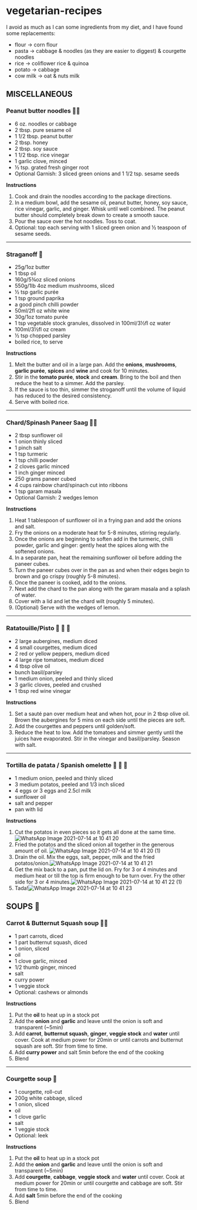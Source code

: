 # vegetarian-recipes

I avoid as much as I can some ingredients from my diet, and I have found some replacements:
- flour -> corn flour
- pasta -> cabbage & noodles (as they are easier to diggest) & courgette noodles
- rice -> coliflower rice & quinoa
- potato -> cabbage
- cow milk -> oat & nuts milk

## MISCELLANEOUS

### Peanut butter noodles 🌿🥜

- 6 oz. noodles or cabbage 
- 2 tbsp. pure sesame oil
- 1 1/2 tbsp. peanut butter
- 2 tbsp. honey
- 2 tbsp. soy sauce
- 1 1/2 tbsp. rice vinegar
- 1 garlic clove, minced
- ½ tsp. grated fresh ginger root
- Optional Garnish: 3 sliced green onions and 1 1/2 tsp. sesame seeds

**Instructions**
1. Cook and drain the noodles according to the package directions.
2. In a medium bowl, add the sesame oil, peanut butter, honey, soy sauce, rice vinegar, garlic, and ginger. Whisk until well combined. The peanut butter should completely break down to create a smooth sauce.
3. Pour the sauce over the hot noodles. Toss to coat.
4. Optional: top each serving with 1 sliced green onion and ½ teaspoon of sesame seeds.

***

### Straganoff 🍄

- 25g/1oz butter
- 1 tbsp oil
- 160g/5¾oz sliced onions
- 550g/1lb 4oz medium mushrooms, sliced
- ½ tsp garlic purée
- 1 tsp ground paprika
- a good pinch chilli powder
- 50ml/2fl oz white wine
- 30g/1oz tomato purée
- 1 tsp vegetable stock granules, dissolved in 100ml/3½fl oz water
- 100ml/3½fl oz cream
- ½ tsp chopped parsley
- boiled rice, to serve

**Instructions**
1. Melt the butter and oil in a large pan. Add the **onions**, **mushrooms**, **garlic purée**, **spices** and **wine** and cook for 10 minutes.
2. Stir in the **tomato purée**, **stock** and **cream**. Bring to the boil and then reduce the heat to a simmer. Add the parsley.
3. If the sauce is too thin, simmer the stroganoff until the volume of liquid has reduced to the desired consistency.
4. Serve with boiled rice.

***

### Chard/Spinash Paneer Saag 🥣🥬

- 2 tbsp sunflower oil
- 1 onion thinly sliced
- 1 pinch salt
- 1 tsp turmeric
- 1 tsp chilli powder
- 2 cloves garlic minced
- 1 inch ginger minced
- 250 grams paneer cubed
- 4 cups rainbow chard/spinach cut into ribbons
- 1 tsp garam masala
- Optional Garnish: 2 wedges lemon

**Instructions**
1. Heat 1 tablespoon of sunflower oil in a frying pan and add the onions and salt.
2. Fry the onions on a moderate heat for 5-8 minutes, stirring regularly.
3. Once the onions are beginning to soften add in the turmeric, chilli powder, garlic and ginger: gently heat the spices along with the softened onions.
4. In a separate pan, heat the remaining sunflower oil before adding the paneer cubes.
5. Turn the paneer cubes over in the pan as and when their edges begin to brown and go crispy (roughly 5-8 minutes).
6. Once the paneer is cooked, add to the onions.
7. Next add the chard to the pan along with the garam masala and a splash of water.
8. Cover with a lid and let the chard wilt (roughly 5 minutes).
9. (Optional) Serve with the wedges of lemon.

***

### Ratatouille/Pisto 🥣 🍆 🍅
- 2 large aubergines, medium diced
- 4 small courgettes, medium diced
- 2 red or yellow peppers, medium diced
- 4 large ripe tomatoes, medium diced
- 4 tbsp olive oil
- bunch basil/parsley
- 1 medium onion, peeled and thinly sliced
- 3 garlic cloves, peeled and crushed
- 1 tbsp red wine vinegar

**Instructions**
1. Set a sauté pan over medium heat and when hot, pour in 2 tbsp olive oil. Brown the aubergines for 5 mins on each side until the pieces are soft.
2. Add the courgettes and peppers until golden/soft.
3. Reduce the heat to low. Add the tomatoes and simmer gently until the juices have evaporated. Stir in the vinegar and basil/parsley. Season with salt.

***

### Tortilla de patata / Spanish omelette 🥣 🍆 🍅
- 1 medium onion, peeled and thinly sliced
- 3 medium potatos, peeled and 1/3 inch sliced
- 4 eggs or 3 eggs and 2.5cl milk
- sunflower oil
- salt and pepper
- pan with lid

**Instructions**

1. Cut the potatos in even pieces so it gets all done at the same time.![WhatsApp Image 2021-07-14 at 10 41 20](https://user-images.githubusercontent.com/8940769/125601930-79eda72d-6870-4074-aeb7-bd790e460790.jpeg)
2. Fried the potatos and the sliced onion all together in the generous amount of oil. ![WhatsApp Image 2021-07-14 at 10 41 20 (1)](https://user-images.githubusercontent.com/8940769/125602248-6e0050f1-95d6-403e-9754-528ab51e92c0.jpeg)
3. Drain the oil. Mix the eggs, salt, pepper, milk and the fried potatos/onion.![WhatsApp Image 2021-07-14 at 10 41 21](https://user-images.githubusercontent.com/8940769/125602487-8c6aef25-b736-43c6-9a22-eadd39f1dd84.jpeg)
4. Get the mix back to a pan, put the lid on. Fry for 3 or 4 minutes and medium heat or till the top is firm enough to be turn over. Fry the other side for 3 or 4 minutes.![WhatsApp Image 2021-07-14 at 10 41 22 (1)](https://user-images.githubusercontent.com/8940769/125603045-d304af09-5fd8-4659-be6e-76bbf61bd121.jpeg)
5. Tada!![WhatsApp Image 2021-07-14 at 10 41 23](https://user-images.githubusercontent.com/8940769/125603080-02c333b5-516d-4afa-b39a-1424b6a83a72.jpeg)
 
<!-- TODO Philipino thing -->
<!-- TODO Vichyssoise -->
<!-- TODO Quinoa & veggies -->
<!-- TODO Leaf tacos -->
<!-- French omelette -->

## SOUPS 🥣

### Carrot & Butternut Squash soup 🌿🥕
- 1 part carrots, diced
- 1 part butternut squash, diced
- 1 onion, sliced
- oil
- 1 clove garlic, minced
- 1/2 thumb ginger, minced
- salt
- curry power
- 1 veggie stock
- Optional: cashews or almonds

**Instructions**
1. Put the **oil** to heat up in a stock pot
2. Add the **onion** and **garlic** and leave until the onion is soft and transparent (~5min)
3. Add **carrot**, **butternut squash**, **ginger**, **veggie stock** and **water** until cover. Cook at medium power for 20min or until carrots and butternut squash are soft. Stir from time to time.
5. Add **curry power** and salt 5min before the end of the cooking
6. Blend

***

### Courgette soup 🌿
- 1 courgette, roll-cut
- 200g  white cabbage, sliced
- 1 onion, sliced
- oil
- 1 clove garlic
- salt
- 1 veggie stock
- Optional: leek

**Instructions**
1. Put the **oil** to heat up in a stock pot
2. Add the **onion** and **garlic** and leave until the onion is soft and transparent (~5min)
3. Add **courgette**, **cabbage**, **veggie stock** and **water** until cover. Cook at medium power for 20min or until courgette and cabbage are soft. Stir from time to time.
5. Add **salt** 5min before the end of the cooking
6. Blend
